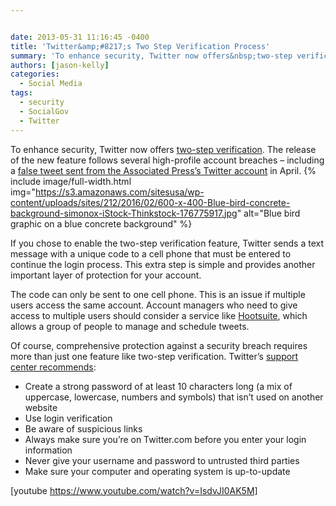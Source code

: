 ```yaml
---


date: 2013-05-31 11:16:45 -0400
title: 'Twitter&amp;#8217;s Two Step Verification Process'
summary: 'To enhance security, Twitter now offers&nbsp;two-step verification. The release of the new feature follows several high-profile account breaches &ndash; including a&nbsp;false tweet sent from the Associated Press&rsquo;s Twitter account&nbsp;in April. If you chose to enable the two-step verification feature, Twitter sends a text message with a unique code to a cell phone that must be'
authors: [jason-kelly]
categories:
  - Social Media
tags:
  - security
  - SocialGov
  - Twitter
---
```


To enhance security, Twitter now offers <a href="https://blog.twitter.com/2013/getting-started-login-verification" target="_blank">two-step verification</a>. The release of the new feature follows several high-profile account breaches – including a <a href="http://bigstory.ap.org/article/hackers-compromise-ap-twitter-account" target="_blank">false tweet sent from the Associated Press’s Twitter account</a> in April. 
{% include image/full-width.html img="https://s3.amazonaws.com/sitesusa/wp-content/uploads/sites/212/2016/02/600-x-400-Blue-bird-concrete-background-simonox-iStock-Thinkstock-176775917.jpg" alt="Blue bird graphic on a blue concrete background" %} 

If you chose to enable the two-step verification feature, Twitter sends a text message with a unique code to a cell phone that must be entered to continue the login process. This extra step is simple and provides another important layer of protection for your account.

The code can only be sent to one cell phone. This is an issue if multiple users access the same account. Account managers who need to give access to multiple users should consider a service like <a href="http://www.hootsuite.com/" target="_blank">Hootsuite</a>, which allows a group of people to manage and schedule tweets.

Of course, comprehensive protection against a security breach requires more than just one feature like two-step verification. Twitter’s <a href="https://support.twitter.com/articles/76036-keeping-your-account-secure" target="_blank">support center recommends</a>:

  * Create a strong password of at least 10 characters long (a mix of uppercase, lowercase, numbers and symbols) that isn’t used on another website
  * Use login verification
  * Be aware of suspicious links
  * Always make sure you’re on Twitter.com before you enter your login information
  * Never give your username and password to untrusted third parties
  * Make sure your computer and operating system is up-to-update

[youtube https://www.youtube.com/watch?v=IsdvJI0AK5M]